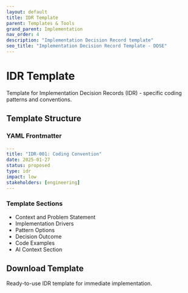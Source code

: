 ```yaml
---
layout: default
title: IDR Template
parent: Templates & Tools
grand_parent: Implementation
nav_order: 4
description: "Implementation Decision Record template"
seo_title: "Implementation Decision Record Template - DDSE"
---
```


# IDR Template

Template for Implementation Decision Records (IDR) - specific coding patterns and conventions.

## Template Structure

### YAML Frontmatter
```yaml
---
title: "IDR-001: Coding Convention"
date: 2025-01-27
status: proposed
type: idr
impact: low
stakeholders: [engineering]
---
```

### Template Sections

- Context and Problem Statement
- Implementation Drivers
- Pattern Options
- Decision Outcome
- Code Examples
- AI Context Section

## Download Template

Ready-to-use IDR template for immediate implementation.
